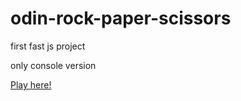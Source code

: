 # odin-rock-paper-scissors

first fast js project

only console version

[Play here!](https://viraldl.github.io/odin-rock-paper-scissors/)